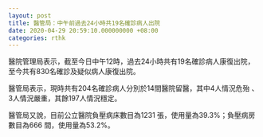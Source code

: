 ```yaml
---
layout: post
title: 醫管局：中午前過去24小時共19名確診病人出院
date: 2020-04-29 20:59:10.000000000 +08:00
categories: rthk
---
```


醫院管理局表示，截至今日中午12時，過去24小時共有19名確診病人康復出院，至今共有830名確診及疑似病人康復出院。
 
醫管局表示，現時共有204名確診病人分別於14間醫院留醫，其中4人情況危殆 、3人情況嚴重，其餘197人情況穩定。

醫管局又說，目前公立醫院負壓病床數目為1231 張，使用量為39.3%；負壓病房數目為666 間，使用量為53.2%。
